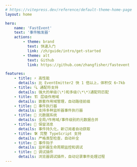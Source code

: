 ```yaml
---
# https://vitepress.dev/reference/default-theme-home-page
layout: home

hero:
    name: 'FastEvent'
    text: '事件触发器'
    actions:
        - theme: brand
          text: 快速入门
          link: /zh/guide/intro/get-started
        - theme: alt
          text: Github
          link: https://github.com/zhangfisher/fastevent

features:
    - title: ⚡ 高性能
      details: 比 EventEmitter2 快 1 倍以上，体积仅 6~7kb
    - title: 🔍 通配符支持
      details: 强大的单级(\*)和多级(\*\*)通配符匹配
    - title: 🏗️ 层级作用域
      details: 嵌套作用域管理，自动路径前缀
    - title: 🔄 事件执行器
      details: 支持多种监听器事件执行器
    - title: 📝 元数据系统
      details: 全局/作用域/事件级别的元数据合并
    - title: 💾 保留消息
      details: 事件持久化，新订阅者自动获取
    - title: 🛠️ 完整 TypeScript 支持
      details: 严格类型检查，自动补全
    - title: 🔧 事件钩子
      details: 监听器生命周期监控和调试
    - title: 🐞 调试插件
      details: 浏览器调试插件，自动记录事件处理过程
---
```

